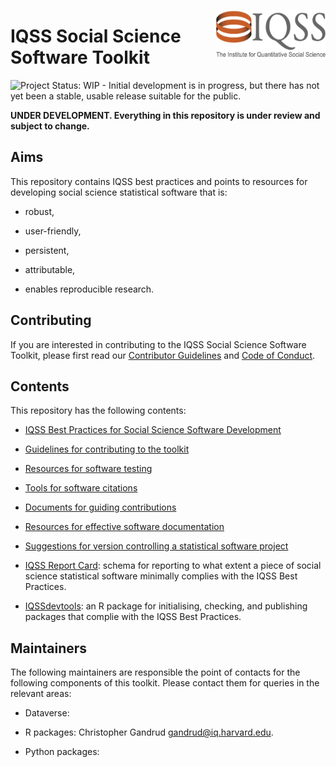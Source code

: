 [<img src="img/iqss_long_logo.png" align="right" height="75" width ="175"/>](http://www.iq.harvard.edu/)

# IQSS Social Science Software Toolkit

![Project Status: WIP - Initial development is in progress, but there has not yet been a stable, usable release suitable for the public.](http://www.repostatus.org/badges/latest/wip.svg)

**UNDER DEVELOPMENT. Everything in this repository is under review and subject to change.**

## Aims

This repository contains IQSS best practices and points to resources for developing social science statistical software that is:

-   robust,

-   user-friendly,

-   persistent,

-   attributable,

-   enables reproducible research.

## Contributing

If you are interested in contributing to the IQSS Social Science Software Toolkit, please first read our [Contributor Guidelines](CONTRIBUTING.md) and [Code of Conduct](contributing/iqss_code_of_conduct.md).

## Contents

This repository has the following contents:

-   [IQSS Best Practices for Social Science Software Development](iqss_sss_best_practices.md)

-   [Guidelines for contributing to the toolkit](CONTRIBUTING.md)

-   [Resources for software testing](testing/)

-   [Tools for software citations](citation/)

-   [Documents for guiding contributions](contributing/)

-   [Resources for effective software documentation](documentation/)

-   [Suggestions for version controlling a statistical software project](version_control/)

-   [IQSS Report Card](report_card/): schema for reporting to what extent a piece of social science statistical software minimally complies with the IQSS Best Practices.

-   [IQSSdevtools](https://github.com/IQSS/IQSSdevtools): an R package for initialising, checking, and publishing packages that complie with the IQSS Best Practices.

## Maintainers

The following maintainers are responsible the point of contacts for the following components of this toolkit. Please contact them for queries in the relevant areas:

-   Dataverse:

-   R packages: Christopher Gandrud gandrud@iq.harvard.edu.

-   Python packages:
